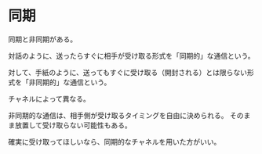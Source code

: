 # 同期

同期と非同期がある。

対話のように、送ったらすぐに相手が受け取る形式を「同期的」な通信という。

対して、手紙のように、送ってもすぐに受け取る（開封される）とは限らない形式を「非同期的」な通信という。

チャネルによって異なる。

非同期的な通信は、相手側が受け取るタイミングを自由に決められる。
そのまま放置して受け取らない可能性もある。

確実に受け取ってほしいなら、同期的なチャネルを用いた方がいい。
